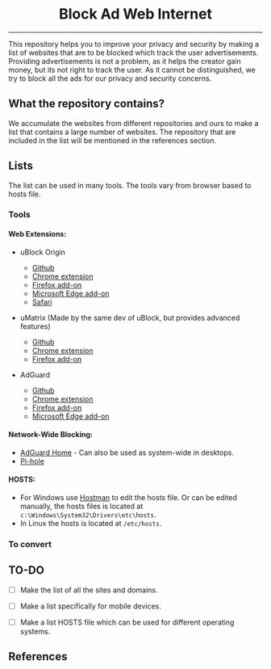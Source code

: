 <center> <h1> Block Ad Web Internet </h1> </center>

___

This repository helps you to improve your privacy and security by making a list of websites that are to be blocked which track the user advertisements. Providing advertisements is not a problem, as it helps the creator gain money, but its not right to track the user. As it cannot be distinguished, we try to block all the ads for our privacy and security concerns.

## What the repository contains?

We accumulate the websites from different repositories and ours to make a list that contains a large number of websites. The repository that are included in the list will be mentioned in the references section.

## Lists

The list can be used in many tools. The tools vary from browser based to hosts file.

### Tools

#### Web Extensions:

* uBlock Origin
  * [Github](https://github.com/gorhill/uBlock)
  * [Chrome extension](https://chrome.google.com/webstore/detail/ublock-origin/cjpalhdlnbpafiamejdnhcphjbkeiagm)
  * [Firefox add-on](https://addons.mozilla.org/addon/ublock-origin/)
  * [Microsoft Edge add-on](https://microsoftedge.microsoft.com/addons/detail/odfafepnkmbhccpbejgmiehpchacaeak)
  * [Safari](https://github.com/el1t/uBlock-Safari#ublock-originfor-safari)

* uMatrix (Made by the same dev of uBlock, but provides advanced features)
  * [Github](https://github.com/gorhill/uMatrix)
  * [Chrome extension](https://chrome.google.com/webstore/detail/%C2%B5matrix/ogfcmafjalglgifnmanfmnieipoejdcf)
  * [Firefox add-on](https://addons.mozilla.org/firefox/addon/umatrix/)

* AdGuard
  * [Github](https://github.com/AdguardTeam/AdguardBrowserExtension)
  * [Chrome extension](https://chrome.google.com/webstore/detail/adguard-adblocker/bgnkhhnnamicmpeenaelnjfhikgbkllg)
  * [Firefox add-on](https://addons.mozilla.org/en-GB/firefox/addon/adguard-adblocker/)
  * [Microsoft Edge add-on](https://microsoftedge.microsoft.com/addons/detail/pdffkfellgipmhklpdmokmckkkfcopbh)


#### Network-Wide Blocking:

* [AdGuard Home](https://adguard.com/en/adguard-home/overview.html) - Can also be used as system-wide in desktops.
* [Pi-hole](https://pi-hole.net/)

#### HOSTS:

* For Windows use [Hostman](http://www.abelhadigital.com/hostsman/) to edit the hosts file. Or can be edited manually, the hosts files is located at `c:\Windows\System32\Drivers\etc\hosts`.
* In Linux the hosts is located at `/etc/hosts`.

### To convert

## TO-DO
- [ ] Make the list of all the sites and domains.
- [ ] Make a list specifically for mobile devices.
- [ ] Make a list HOSTS file which can be used for different operating systems.




## References
